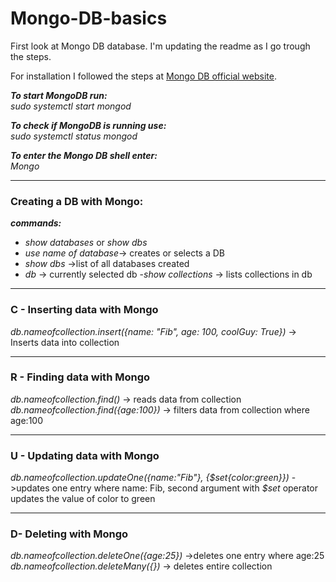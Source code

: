 # Mongo-DB-basics

First look at Mongo DB database. I'm updating the readme as I go trough the steps.

For installation I followed the steps at [Mongo DB official website](https://docs.mongodb.com/manual/tutorial/install-mongodb-on-ubuntu/).

***To start MongoDB run:***   
*sudo systemctl start mongod*

***To check if MongoDB is running use:***   
*sudo systemctl status mongod* 

***To enter the Mongo DB shell enter:***   
*Mongo*

*******
### Creating a DB with Mongo:   
***commands:***   
- *show databases* or *show dbs*
- *use name of database*-> creates or selects a DB   
- *show dbs* ->list of all databases created
- *db* -> currently selected db
-*show collections* -> lists collections in db

*******



### C - Inserting data with Mongo  
  *db.nameofcollection.insert({name: "Fib", age: 100, coolGuy: True})* -> Inserts data into collection   
*******
### R - Finding data with Mongo      
 *db.nameofcollection.find()* -> reads data from collection   
 *db.nameofcollection.find({age:100})* -> filters data from collection where age:100 
 
*******
### U - Updating data with Mongo
*db.nameofcollection.updateOne({name:"Fib"}, {$set{color:green}})* ->updates one entry where name: Fib, second argument with *$set* operator updates the value of color to green
*******
### D- Deleting with Mongo
*db.nameofcollection.deleteOne({age:25})* ->deletes one entry where age:25
*db.nameofcollection.deleteMany({})* -> deletes entire collection
